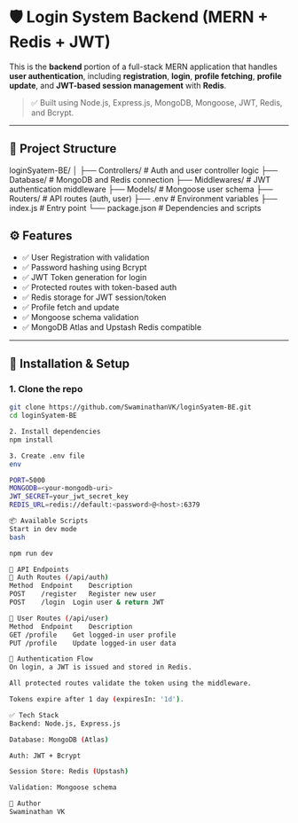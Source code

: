 # 🛡️ Login System Backend (MERN + Redis + JWT)

This is the **backend** portion of a full-stack MERN application that handles **user authentication**, including **registration**, **login**, **profile fetching**, **profile update**, and **JWT-based session management** with **Redis**.

> ✅ Built using Node.js, Express.js, MongoDB, Mongoose, JWT, Redis, and Bcrypt.

---

## 🔗 Project Structure
loginSyatem-BE/
│
├── Controllers/ # Auth and user controller logic
├── Database/ # MongoDB and Redis connection
├── Middlewares/ # JWT authentication middleware
├── Models/ # Mongoose user schema
├── Routers/ # API routes (auth, user)
├── .env # Environment variables
├── index.js # Entry point
└── package.json # Dependencies and scripts

## ⚙️ Features

- ✅ User Registration with validation
- ✅ Password hashing using Bcrypt
- ✅ JWT Token generation for login
- ✅ Protected routes with token-based auth
- ✅ Redis storage for JWT session/token
- ✅ Profile fetch and update
- ✅ Mongoose schema validation
- ✅ MongoDB Atlas and Upstash Redis compatible

---

## 🚀 Installation & Setup

### 1. Clone the repo

```bash
git clone https://github.com/SwaminathanVK/loginSyatem-BE.git
cd loginSyatem-BE

2. Install dependencies
npm install

3. Create .env file
env

PORT=5000
MONGODB=<your-mongodb-uri>
JWT_SECRET=your_jwt_secret_key
REDIS_URL=redis://default:<password>@<host>:6379

📦 Available Scripts
Start in dev mode
bash

npm run dev

🧪 API Endpoints
🔐 Auth Routes (/api/auth)
Method	Endpoint	Description
POST	/register	Register new user
POST	/login	Login user & return JWT

👤 User Routes (/api/user)
Method	Endpoint	Description
GET	/profile	Get logged-in user profile
PUT	/profile	Update logged-in user data

🔐 Authentication Flow
On login, a JWT is issued and stored in Redis.

All protected routes validate the token using the middleware.

Tokens expire after 1 day (expiresIn: '1d').

✅ Tech Stack
Backend: Node.js, Express.js

Database: MongoDB (Atlas)

Auth: JWT + Bcrypt

Session Store: Redis (Upstash)

Validation: Mongoose schema

📌 Author
Swaminathan VK
